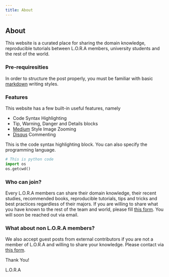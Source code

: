 ```yaml
---
title: About
---
```


## About

This website is a curated place for sharing the domain knowledge, reproducible tutorials between L.O.R.A members, university students and the rest of the world.

### Pre-requiresities

In order to structure the post properly, you must be familiar with basic [markdown](https://markdownguide.org) writing styles.

### Features
This website has a few built-in useful features, namely

- Code Syntax Highlighting
- Tip, Warning, Danger and Details blocks
- [Medium](https://medium.com) Style Image Zooming
- [Disqus](https://disqus.com) Commenting

This is the code syntax highlighting block. You can also specify the programming language.

```py
# This is python code
import os
os.getcwd()
```

### Who can join?

Every L.O.R.A members can share their domain knowledge, their recent studies, recommended books, reproducible tutorials, tips and tricks and best practices regardless of their majors. If you are willing to share what you have known to the rest of the team and world, please fill [this form](https://bit.ly/lora-mbrs). You will soon be reached out via email.

### What about non L.O.R.A members?

We also accept guest posts from external contributors if you are not a member of L.O.R.A and willing to share your knowledge. Please contact via [this form](https://bit.ly/lora-ext).


Thank You!

L.O.R.A